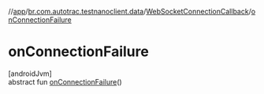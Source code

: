 //[app](../../../index.md)/[br.com.autotrac.testnanoclient.data](../index.md)/[WebSocketConnectionCallback](index.md)/[onConnectionFailure](on-connection-failure.md)

# onConnectionFailure

[androidJvm]\
abstract fun [onConnectionFailure](on-connection-failure.md)()
